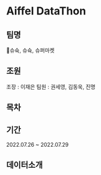 # Aiffel DataThon

## 팀명  
🗿슈슉, 슈슉, 슈퍼마켓

## 조원

조장 : 이재은
팀원 : 권세영, 김동욱, 진명

## 목차

## 기간

2022.07.26 ~ 2022.07.29

## 데이터소개


